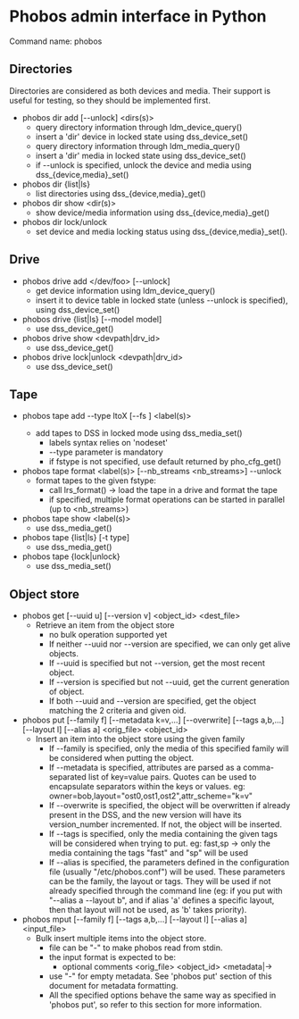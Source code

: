# Phobos admin interface in Python

Command name: phobos

## Directories
Directories are considered as both devices and media.
Their support is useful for testing, so they should be implemented first.

* phobos dir add [--unlock] <dirs(s)>
  * query directory information through ldm_device_query()
  * insert a 'dir' device in locked state using dss_device_set()
  * query directory information through ldm_media_query()
  * insert a 'dir' media in locked state using dss_device_set()
  * if --unlock is specified, unlock the device and media
    using dss_{device,media}_set()
* phobos dir {list|ls}
  * list directories using dss_{device,media}_get()
* phobos dir show <dir(s)>
  * show device/media information using dss_{device,media}_get()
* phobos dir lock/unlock
  * set device and media locking status using dss_{device,media}_set().

## Drive
* phobos drive add </dev/foo> [--unlock]
  * get device information using ldm_device_query()
  * insert it to device table in locked state (unless --unlock is specified),
    using dss_device_set()
* phobos drive {list|ls} [--model model]
  * use dss_device_get()
* phobos drive show <devpath|drv_id>
  * use dss_device_get()
* phobos drive lock|unlock <devpath|drv_id>
  * use dss_device_set()

## Tape
* phobos tape add --type ltoX [--fs <fstype>] <label(s)>
  * add tapes to DSS in locked mode using dss_media_set()
    * labels syntax relies on 'nodeset'
    * --type parameter is mandatory
    * if fstype is not specified, use default returned by pho_cfg_get()
* phobos tape format <label(s)> [--nb_streams <nb_streams>] --unlock
  * format tapes to the given fstype:
    * call lrs_format() -> load the tape in a drive and format the tape
    * if specified, multiple format operations can be started in parallel
      (up to <nb_streams>)
* phobos tape show <label(s)>
  * use dss_media_get()
* phobos tape {list|ls} [-t type]
  * use dss_media_get()
* phobos tape {lock|unlock}
  * use dss_media_set()

## Object store
* phobos get [--uuid u] [--version v] <object_id> <dest_file>
  * Retrieve an item from the object store
    * no bulk operation supported yet
    * If neither --uuid nor --version are specified, we can only get alive
      objects.
    * If --uuid is specified but not --version, get the most recent object.
    * If --version is specified but not --uuid, get the current generation of
      object.
    * If both --uuid and --version are specified, get the object matching the
      2 criteria and given oid.
* phobos put [--family f] [--metadata k=v,...] [--overwrite] [--tags a,b,...]
             [--layout l] [--alias a] <orig_file> <object_id>
  * Insert an item into the object store using the given family
    * If --family is specified, only the media of this specified family
      will be considered when putting the object.
    * If --metadata is specified, attributes are parsed as a comma-separated
      list of key=value pairs. Quotes can be used to encapsulate separators
      within the keys or values.
      eg: owner=bob,layout="ost0,ost1,ost2",attr_scheme="k=v"
    * If --overwrite is specified, the object will be overwritten if already
      present in the DSS, and the new version will have its version_number
      incremented. If not, the object will be inserted.
    * If --tags is specified, only the media containing the given tags will
      be considered when trying to put.
      eg: fast,sp -> only the media containing the tags "fast" and "sp" will be
      used
    * If --alias is specified, the parameters defined in the configuration file
      (usually "/etc/phobos.conf") will be used. These parameters can be
      the family, the layout or tags. They will be used if not already
      specified through the command line (eg: if you put with "--alias a
      --layout b", and if alias 'a' defines a specific layout, then that layout
      will not be used, as 'b' takes priority).
* phobos mput [--family f] [--tags a,b,...] [--layout l] [--alias a]
              <input_file>
  * Bulk insert multiple items into the object store.
    * file can be "-" to make phobos read from stdin.
    * the input format is expected to be:
      * optional comments
        <orig_file>   <object_id>  <metadata|->
    * use "-" for empty metadata. See 'phobos put' section of this document
      for metadata formatting.
    * All the specified options behave the same way as specified in
      'phobos put', so refer to this section for more information.
